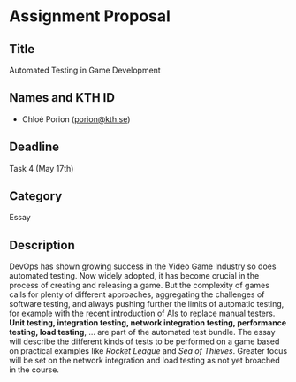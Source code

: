 # Assignment Proposal

## Title
Automated Testing in Game Development

## Names and KTH ID
- Chloé Porion (porion@kth.se)

## Deadline
Task 4 (May 17th)

## Category
Essay

## Description
DevOps has shown growing success in the Video Game Industry so does automated testing. Now widely adopted, it has become crucial in the process of creating and releasing a game. But the complexity of games calls for plenty of different approaches, aggregating the challenges of software testing, and always pushing further the limits of automatic testing, for example with the recent introduction of AIs to replace manual testers.
**Unit testing, integration testing, network integration testing, performance testing, load testing**, ... are part of the automated test bundle.
The essay will describe the different kinds of tests to be performed on a game based on practical examples like *Rocket League* and *Sea of Thieves*. Greater focus will be set on the network integration and load testing as not yet broached in the course.